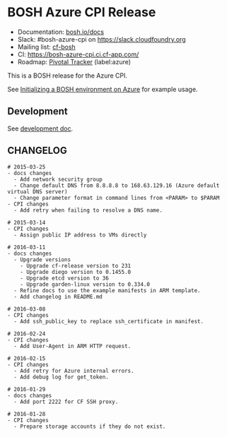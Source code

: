 # BOSH Azure CPI Release

* Documentation: [bosh.io/docs](https://bosh.io/docs)
* Slack: #bosh-azure-cpi on <https://slack.cloudfoundry.org>
* Mailing list: [cf-bosh](https://lists.cloudfoundry.org/pipermail/cf-bosh)
* CI: <https://bosh-azure-cpi.ci.cf-app.com/>
* Roadmap: [Pivotal Tracker](https://www.pivotaltracker.com/n/projects/1133984) (label:azure)

This is a BOSH release for the Azure CPI.

See [Initializing a BOSH environment on Azure](https://bosh.io/docs/init-azure.html) for example usage.

## Development

See [development doc](docs/development.md).

## CHANGELOG
```
# 2015-03-25
- docs changes
  - Add network security group
  - Change default DNS from 8.8.8.8 to 168.63.129.16 (Azure default virtual DNS server)
  - Change parameter format in command lines from <PARAM> to $PARAM
- CPI changes
  - Add retry when failing to resolve a DNS name.

# 2015-03-14
- CPI changes
  - Assign public IP address to VMs directly

# 2016-03-11
- docs changes
  - Upgrade versions
    - Upgrade cf-release version to 231
    - Upgrade diego version to 0.1455.0
    - Upgrade etcd version to 36
    - Upgrade garden-linux version to 0.334.0
  - Refine docs to use the example manifests in ARM template.
  - Add changelog in README.md

# 2016-03-08
- CPI changes
  - Add ssh_public_key to replace ssh_certificate in manifest.

# 2016-02-24
- CPI changes
  - Add User-Agent in ARM HTTP request.

# 2016-02-15
- CPI changes
  - Add retry for Azure internal errors.
  - Add debug log for get_token.

# 2016-01-29
- docs changes
  - Add port 2222 for CF SSH proxy.

# 2016-01-28
- CPI changes
  - Prepare storage accounts if they do not exist.
```